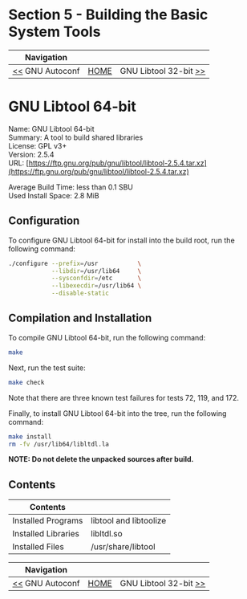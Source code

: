 # Section 5 - Building the Basic System Tools

| Navigation |||
| --- | --- | ---: |
| [<<](./Autoconf.md) GNU Autoconf | [HOME](../README.md) | GNU Libtool 32-bit [>>](./GNULibtool32bit.md) |

# GNU Libtool 64-bit

Name: GNU Libtool 64-bit<br />
Summary: A tool to build shared libraries<br />
License: GPL v3+<br />
Version: 2.5.4<br />
URL: [https://ftp.gnu.org/pub/gnu/libtool/libtool-2.5.4.tar.xz](https://ftp.gnu.org/pub/gnu/libtool/libtool-2.5.4.tar.xz)<br />

Average Build Time: less than 0.1 SBU<br />
Used Install Space: 2.8 MiB<br />

## Configuration

To configure GNU Libtool 64-bit for install into the build root, run the following command:

```bash
./configure --prefix=/usr           \
            --libdir=/usr/lib64     \
            --sysconfdir=/etc       \
            --libexecdir=/usr/lib64 \
            --disable-static
```

## Compilation and Installation

To compile GNU Libtool 64-bit, run the following command:

```bash
make
```

Next, run the test suite:

```bash
make check
```

Note that there are three known test failures for tests 72, 119, and 172.

Finally, to install GNU Libtool 64-bit into the tree, run the following command:

```bash
make install
rm -fv /usr/lib64/libltdl.la
```

**NOTE: Do not delete the unpacked sources after build.**

## Contents

| Contents | |
| --- | --- |
| Installed Programs | libtool and libtoolize |
| Installed Libraries | libltdl.so |
| Installed Files | /usr/share/libtool |

| Navigation |||
| --- | --- | ---: |
| [<<](./Autoconf.md) GNU Autoconf | [HOME](../README.md) | GNU Libtool 32-bit [>>](./GNULibtool32bit.md) |
